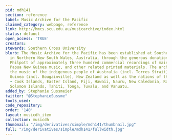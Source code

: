 ```yaml
---
pid: mdh141
section: reference
label: Music Archive for the Pacific
claimed_category: webpage, reference
link: http://hmcs.scu.edu.au/musicarchive/index.html
status: defunct
open_access: 'TRUE'
creators:
stewards: Southern Cross University
blurb: The Music Archive for the Pacific has been established at Southern Cross University
  in Northern New South Wales, Australia, through the generous donation by Malcolm
  Philpott of approximately three hundred commercial recordings of mainly contemporary
  Papua New Guinea music, and other related printed materials. The archive covers
  the music of the indigenous people of Australia (incl. Torres Strait), Papua New
  Guinea (incl. Bougainville), New Zealand as well as the nations of the Pacific Islands
  - Cook Islands, Easter Island, Fiji, Hawaii, Nauru, New Caledonia, Rarotonga, Samoa,
  Solomon Islands, Tahiti, Tonga, Tuvalu, and Vanuatu.
added_by: Stephanie Sussmeier
twitter: "@StephanieSussme"
tools_used:
code_repository:
order: '140'
layout: musicdh_item
collection: musicdh
thumbnail: "/img/derivatives/simple/mdh141/thumbnail.jpg"
full: "/img/derivatives/simple/mdh141/fullwidth.jpg"
---
```

